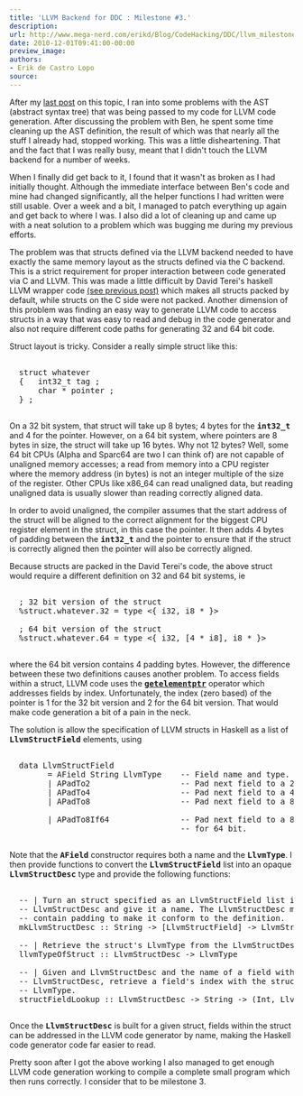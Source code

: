 ```yaml
---
title: 'LLVM Backend for DDC : Milestone #3.'
description:
url: http://www.mega-nerd.com/erikd/Blog/CodeHacking/DDC/llvm_milestone3.html
date: 2010-12-01T09:41:00-00:00
preview_image:
authors:
- Erik de Castro Lopo
source:
---
```




<p>
After my
	<a href="http://www.mega-nerd.com/erikd/Blog/CodeHacking/DDC/llvm_backend2.html">
	last post</a>
on this topic, I ran into some problems with the AST (abstract syntax tree) that
was being passed to my code for LLVM code generation.
After discussing the problem with Ben, he spent some time cleaning up the AST
definition, the result of which was that nearly all the stuff I already had,
stopped working.
This was a little disheartening.
That and the fact that I was really busy, meant that I didn't touch the LLVM
backend for a number of weeks.
</p>

<p>
When I finally did get back to it, I found that it wasn't as broken as I had
initially thought.
Although the immediate interface between Ben's code and mine had changed
significantly, all the helper functions I had written were still usable.
Over a week and a bit, I managed to patch everything up again and get back to
where I was.
I also did a lot of cleaning up and came up with a neat solution to a problem
which was bugging me during my previous efforts.
</p>

<p>
The problem was that structs defined via the LLVM backend needed to have exactly
the same memory layout as the structs defined via the C backend.
This is a strict requirement for proper interaction between code generated via
C and LLVM.
This was made a little difficult by David Terei's haskell LLVM wrapper code
	<a href="http://www.mega-nerd.com/erikd/Blog/CodeHacking/DDC/llvm_backend.html">
	(see previous post)</a>
which makes all structs packed by default, while structs on the C side were
not packed.
Another dimension of this problem was finding an easy way to generate LLVM code
to access structs in a way that was easy to read and debug in the code generator
and also not require different code paths for generating 32 and 64 bit code.
</p>

<p>
Struct layout is tricky.
Consider a really simple struct like this:
</p>

<pre class="code">

  struct whatever
  {   int32_t tag ;
      char * pointer ;
  } ;

</pre>

<p>
On a 32 bit system, that struct will take up 8 bytes; 4 bytes for the
<tt><b>int32_t</b></tt> and 4 for the pointer.
However, on a 64 bit system, where pointers are 8 bytes in size, the struct
will take up 16 bytes.
Why not 12 bytes?
Well, some 64 bit CPUs (Alpha and Sparc64 are two I can think of) are not
capable of unaligned memory accesses; a read from memory into a CPU register
where the memory address (in bytes) is not an integer multiple of the size of
the register.
Other CPUs like x86_64 can read unaligned data, but reading unaligned data is
usually slower than reading correctly aligned data.
</p>

<p>
In order to avoid unaligned, the compiler assumes that the start address of the
struct will be aligned to the correct alignment for the biggest CPU register
element in the struct, in this case the pointer.
It then adds 4 bytes of padding between the <tt><b>int32_t</b></tt> and the
pointer to ensure that if the struct is correctly aligned then the pointer will
also be correctly aligned.
</p>

<p>
Because structs are packed in the David Terei's code, the above struct would
require a different definition on 32 and 64 bit systems, ie
</p>

<pre class="code">

  ; 32 bit version of the struct
  %struct.whatever.32 = type &lt;{ i32, i8 * }&gt;

  ; 64 bit version of the struct
  %struct.whatever.64 = type &lt;{ i32, [4 * i8], i8 * }&gt;

</pre>

<p>
where the 64 bit version contains 4 padding bytes.
However, the difference between these two definitions causes another problem.
To access fields within a struct, LLVM code uses the
	<a href="http://llvm.org/docs/LangRef.html#i_getelementptr">
	<tt><b>getelementptr</b></tt></a>
operator which addresses fields by index.
Unfortunately, the index (zero based) of the pointer is 1 for the 32 bit version
and 2 for the 64 bit version.
That would make code generation a bit of a pain in the neck.
</p>

<p>
The solution is allow the specification of LLVM structs in Haskell as a list of
<tt><b>LlvmStructField</b></tt> elements, using
</p>

<pre class="code">

  data LlvmStructField
        = AField String LlvmType    -- Field name and type.
        | APadTo2                   -- Pad next field to a 2 byte offset.
        | APadTo4                   -- Pad next field to a 4 byte offset.
        | APadTo8                   -- Pad next field to a 8 byte offset.

        | APadTo8If64               -- Pad next field to a 8 byte offset only
                                    -- for 64 bit.

</pre>

<p>
Note that the <tt><b>AField</b></tt> constructor requires both a name and the
<tt><b>LlvmType</b></tt>.
I then provide functions to convert the <tt><b>LlvmStructField</b></tt> list
into an opaque <tt><b>LlvmStructDesc</b></tt> type and provide the following
functions:
</p>

<pre class="code">

  -- | Turn an struct specified as an LlvmStructField list into an
  -- LlvmStructDesc and give it a name. The LlvmStructDesc may
  -- contain padding to make it conform to the definition.
  mkLlvmStructDesc :: String -&gt; [LlvmStructField] -&gt; LlvmStructDesc

  -- | Retrieve the struct's LlvmType from the LlvmStructDesc.
  llvmTypeOfStruct :: LlvmStructDesc -&gt; LlvmType

  -- | Given and LlvmStructDesc and the name of a field within the
  -- LlvmStructDesc, retrieve a field's index with the struct and its
  -- LlvmType.
  structFieldLookup :: LlvmStructDesc -&gt; String -&gt; (Int, LlvmType)

</pre>

<p>
Once the <tt><b>LlvmStructDesc</b></tt> is built for a given struct, fields
within the struct can be addressed in the LLVM code generator by name, making
the Haskell code generator code far easier to read.
</p>

<p>
Pretty soon after I got the above working I also managed to get enough LLVM
code generation working to compile a complete small program which then runs
correctly.
I consider that to be milestone 3.
</p>



